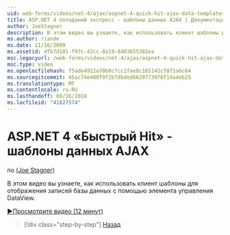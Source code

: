 ```yaml
---
uid: web-forms/videos/net-4/ajax/aspnet-4-quick-hit-ajax-data-templates
title: ASP.NET 4 попаданий экспресс - шаблоны данных AJAX | Документация Майкрософт
author: JoeStagner
description: В этом видео вы узнаете, как использовать клиент шаблоны для отображения записей базы данных с помощью элемента управления DataView.
ms.author: riande
ms.date: 11/16/2009
ms.assetid: dfb7d181-f97c-43cc-8a19-8403655382ea
msc.legacyurl: /web-forms/videos/net-4/ajax/aspnet-4-quick-hit-ajax-data-templates
msc.type: video
ms.openlocfilehash: f5ade4912a70b0cfcc1fae8c165142cf8f1a6c64
ms.sourcegitcommit: 45ac74e400f9f2b7dbded66297730f6f14a4eb25
ms.translationtype: MT
ms.contentlocale: ru-RU
ms.lasthandoff: 08/16/2018
ms.locfileid: "41827574"
---
```

<a name="aspnet-4-quick-hit---ajax-data-templates"></a>ASP.NET 4 «Быстрый Hit» - шаблоны данных AJAX
====================
по [(Joe Stagner)](https://github.com/JoeStagner)

В этом видео вы узнаете, как использовать клиент шаблоны для отображения записей базы данных с помощью элемента управления DataView. 

[&#9654;Просмотрите видео (12 минут)](https://channel9.msdn.com/Blogs/ASP-NET-Site-Videos/aspnet-4-quick-hit-ajax-data-templates)

> [!div class="step-by-step"]
> [Назад](aspnet-4-quick-hit-jquery-syntax-for-microsoft-ajax.md)
